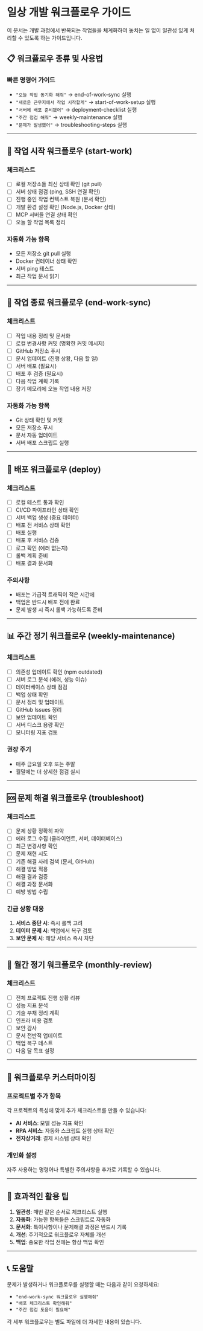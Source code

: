 # 일상 개발 워크플로우 가이드

이 문서는 개발 과정에서 반복되는 작업들을 체계화하여 놓치는 일 없이 일관성 있게 처리할 수 있도록 하는 가이드입니다.

## 📋 워크플로우 종류 및 사용법

### 빠른 명령어 가이드
- `"오늘 작업 동기화 해줘"` → end-of-work-sync 실행
- `"새로운 근무지에서 작업 시작할게"` → start-of-work-setup 실행
- `"서버에 배포 준비됐어"` → deployment-checklist 실행
- `"주간 점검 해줘"` → weekly-maintenance 실행
- `"문제가 발생했어"` → troubleshooting-steps 실행

---

## 🌅 작업 시작 워크플로우 (start-work)

### 체크리스트
- [ ] 로컬 저장소들 최신 상태 확인 (git pull)
- [ ] 서버 상태 점검 (ping, SSH 연결 확인)
- [ ] 진행 중인 작업 컨텍스트 복원 (문서 확인)
- [ ] 개발 환경 설정 확인 (Node.js, Docker 상태)
- [ ] MCP 서버들 연결 상태 확인
- [ ] 오늘 할 작업 목록 정리

### 자동화 가능 항목
- 모든 저장소 git pull 실행
- Docker 컨테이너 상태 확인
- 서버 ping 테스트
- 최근 작업 문서 읽기

---

## 🌆 작업 종료 워크플로우 (end-work-sync)

### 체크리스트
- [ ] 작업 내용 정리 및 문서화
- [ ] 로컬 변경사항 커밋 (명확한 커밋 메시지)
- [ ] GitHub 저장소 푸시
- [ ] 문서 업데이트 (진행 상황, 다음 할 일)
- [ ] 서버 배포 (필요시)
- [ ] 배포 후 검증 (필요시)
- [ ] 다음 작업 계획 기록
- [ ] 장기 메모리에 오늘 작업 내용 저장

### 자동화 가능 항목
- Git 상태 확인 및 커밋
- 모든 저장소 푸시
- 문서 자동 업데이트
- 서버 배포 스크립트 실행

---

## 🚀 배포 워크플로우 (deploy)

### 체크리스트
- [ ] 로컬 테스트 통과 확인
- [ ] CI/CD 파이프라인 상태 확인
- [ ] 서버 백업 생성 (중요 데이터)
- [ ] 배포 전 서비스 상태 확인
- [ ] 배포 실행
- [ ] 배포 후 서비스 검증
- [ ] 로그 확인 (에러 없는지)
- [ ] 롤백 계획 준비
- [ ] 배포 결과 문서화

### 주의사항
- 배포는 가급적 트래픽이 적은 시간에
- 백업은 반드시 배포 전에 완료
- 문제 발생 시 즉시 롤백 가능하도록 준비

---

## 📊 주간 정기 워크플로우 (weekly-maintenance)

### 체크리스트
- [ ] 의존성 업데이트 확인 (npm outdated)
- [ ] 서버 로그 분석 (에러, 성능 이슈)
- [ ] 데이터베이스 상태 점검
- [ ] 백업 상태 확인
- [ ] 문서 정리 및 업데이트
- [ ] GitHub Issues 정리
- [ ] 보안 업데이트 확인
- [ ] 서버 디스크 용량 확인
- [ ] 모니터링 지표 검토

### 권장 주기
- 매주 금요일 오후 또는 주말
- 월말에는 더 상세한 점검 실시

---

## 🆘 문제 해결 워크플로우 (troubleshoot)

### 체크리스트
- [ ] 문제 상황 정확히 파악
- [ ] 에러 로그 수집 (클라이언트, 서버, 데이터베이스)
- [ ] 최근 변경사항 확인
- [ ] 문제 재현 시도
- [ ] 기존 해결 사례 검색 (문서, GitHub)
- [ ] 해결 방법 적용
- [ ] 해결 결과 검증
- [ ] 해결 과정 문서화
- [ ] 예방 방법 수립

### 긴급 상황 대응
1. **서비스 중단 시**: 즉시 롤백 고려
2. **데이터 문제 시**: 백업에서 복구 검토
3. **보안 문제 시**: 해당 서비스 즉시 차단

---

## 🔄 월간 정기 워크플로우 (monthly-review)

### 체크리스트
- [ ] 전체 프로젝트 진행 상황 리뷰
- [ ] 성능 지표 분석
- [ ] 기술 부채 정리 계획
- [ ] 인프라 비용 검토
- [ ] 보안 감사
- [ ] 문서 전반적 업데이트
- [ ] 백업 복구 테스트
- [ ] 다음 달 목표 설정

---

## 📝 워크플로우 커스터마이징

### 프로젝트별 추가 항목
각 프로젝트의 특성에 맞게 추가 체크리스트를 만들 수 있습니다:

- **AI 서비스**: 모델 성능 지표 확인
- **RPA 서비스**: 자동화 스크립트 실행 상태 확인
- **전자상거래**: 결제 시스템 상태 확인

### 개인화 설정
자주 사용하는 명령어나 특별한 주의사항을 추가로 기록할 수 있습니다.

---

## 🎯 효과적인 활용 팁

1. **일관성**: 매번 같은 순서로 체크리스트 실행
2. **자동화**: 가능한 항목들은 스크립트로 자동화
3. **문서화**: 특이사항이나 문제해결 과정은 반드시 기록
4. **개선**: 주기적으로 워크플로우 자체를 개선
5. **백업**: 중요한 작업 전에는 항상 백업 확인

---

## 📞 도움말

문제가 발생하거나 워크플로우를 실행할 때는 다음과 같이 요청하세요:

- `"end-work-sync 워크플로우 실행해줘"`
- `"배포 체크리스트 확인해줘"`
- `"주간 점검 도움이 필요해"`

각 세부 워크플로우는 별도 파일에 더 자세한 내용이 있습니다.